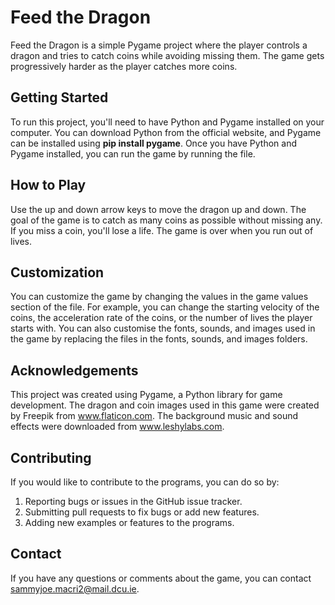 # **Feed the Dragon**
Feed the Dragon is a simple Pygame project where the player controls a dragon and tries to catch coins while avoiding missing them. The game gets progressively harder as the player catches more coins.

## **Getting Started**
To run this project, you'll need to have Python and Pygame installed on your computer. You can download Python from the official website, and Pygame can be installed using 
**pip install pygame**.
Once you have Python and Pygame installed, you can run the game by running the file.

## **How to Play**
Use the up and down arrow keys to move the dragon up and down. The goal of the game is to catch as many coins as possible without missing any. If you miss a coin, you'll lose a life. The game is over when you run out of lives.

## **Customization**
You can customize the game by changing the values in the game values section of the file. For example, you can change the starting velocity of the coins, the acceleration rate of the coins, or the number of lives the player starts with.
You can also customise the fonts, sounds, and images used in the game by replacing the files in the fonts, sounds, and images folders.

## **Acknowledgements**
This project was created using Pygame, a Python library for game development. The dragon and coin images used in this game were created by Freepik from www.flaticon.com. The background music and sound effects were downloaded from www.leshylabs.com.

## **Contributing**
If you would like to contribute to the programs, you can do so by:
1. Reporting bugs or issues in the GitHub issue tracker.
2. Submitting pull requests to fix bugs or add new features.
2. Adding new examples or features to the programs.

## **Contact**
If you have any questions or comments about the game, you can contact sammyjoe.macri2@mail.dcu.ie.

